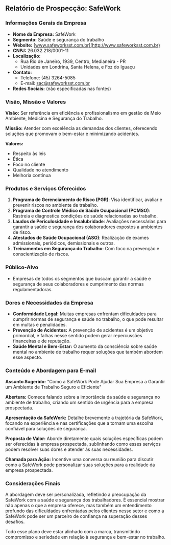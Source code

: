 ## Relatório de Prospecção: SafeWork

### Informações Gerais da Empresa
- **Nome da Empresa:** SafeWork
- **Segmento:** Saúde e segurança do trabalho
- **Website:** [www.safeworksst.com.br](http://www.safeworksst.com.br)
- **CNPJ:** 26.032.218/0001-11
- **Localização:** 
  - Rua Rio de Janeiro, 1939, Centro, Medianeira - PR
  - Unidades em Londrina, Santa Helena, e Foz do Iguaçu
- **Contato:**
  - Telefone: (45) 3264-5085
  - E-mail: sac@safeworksst.com.br
- **Redes Sociais:** (não especificadas nas fontes)

### Visão, Missão e Valores
**Visão:** Ser referência em eficiência e profissionalismo em gestão de Meio Ambiente, Medicina e Segurança do Trabalho.

**Missão:** Atender com excelência as demandas dos clientes, oferecendo soluções que promovam o bem-estar e minimizando acidentes.

**Valores:**
- Respeito às leis
- Ética
- Foco no cliente
- Qualidade no atendimento
- Melhoria contínua

### Produtos e Serviços Oferecidos
1. **Programa de Gerenciamento de Risco (PGR)**: Visa identificar, avaliar e prevenir riscos no ambiente de trabalho.
2. **Programa de Controle Médico de Saúde Ocupacional (PCMSO)**: Rastreia e diagnostica condições de saúde relacionadas ao trabalho.
3. **Laudos de Periculosidade e Insalubridade**: Avaliações necessárias para garantir a saúde e segurança dos colaboradores expostos a ambientes de risco.
4. **Atestados de Saúde Ocupacional (ASO)**: Realização de exames admissionais, periódicos, demissionais e outros.
5. **Treinamentos em Segurança do Trabalho**: Com foco na prevenção e conscientização de riscos.

### Público-Alvo
- Empresas de todos os segmentos que buscam garantir a saúde e segurança de seus colaboradores e cumprimento das normas regulamentadoras.

### Dores e Necessidades da Empresa
- **Conformidade Legal:** Muitas empresas enfrentam dificuldades para cumprir normas de segurança e saúde no trabalho, o que pode resultar em multas e penalidades.
- **Prevenção de Acidentes:** A prevenção de acidentes é um objetivo primordial, e falhas nesse sentido podem gerar repercussões financeiras e de reputação.
- **Saúde Mental e Bem-Estar:** O aumento da consciência sobre saúde mental no ambiente de trabalho requer soluções que também abordem esse aspecto.

### Conteúdo e Abordagem para E-mail
**Assunto Sugerido:** "Como a SafeWork Pode Ajudar Sua Empresa a Garantir um Ambiente de Trabalho Seguro e Eficiente"

**Abertura:** Comece falando sobre a importância da saúde e segurança no ambiente de trabalho, criando um sentido de urgência para a empresa prospectada. 

**Apresentação da SafeWork:** Detalhe brevemente a trajetória da SafeWork, focando na experiência e nas certificações que a tornam uma escolha confiável para soluções de segurança.

**Proposta de Valor:** Aborde diretamente quais soluções específicas podem ser oferecidas à empresa prospectada, sublinhando como esses serviços podem resolver suas dores e atender às suas necessidades.

**Chamada para Ação:** Incentive uma conversa ou reunião para discutir como a SafeWork pode personalizar suas soluções para a realidade da empresa prospectada.

### Considerações Finais
A abordagem deve ser personalizada, refletindo a preocupação da SafeWork com a saúde e segurança dos trabalhadores. É essencial mostrar não apenas o que a empresa oferece, mas também um entendimento profundo das dificuldades enfrentadas pelos clientes nesse setor e como a SafeWork pode ser um parceiro de confiança na superação desses desafios. 

Todo esse plano deve estar alinhado com a marca, transmitindo compromisso e seriedade em relação à segurança e bem-estar no trabalho. 